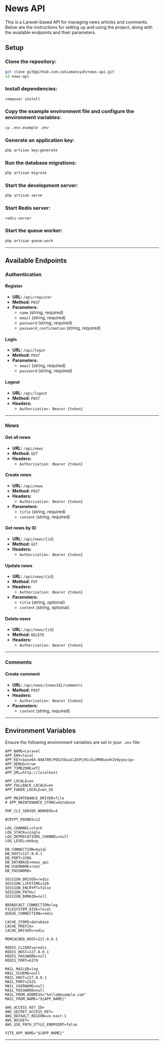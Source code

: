 # News API

This is a Laravel-based API for managing news articles and comments. Below are the instructions for setting up and using the project, along with the available endpoints and their parameters.

## Setup

### Clone the repository:
```sh
git clone git@github.com:zakiamansyah/news-api.git
cd news-api
```

### Install dependencies:
```sh
composer install
```

### Copy the example environment file and configure the environment variables:
```sh
cp .env.example .env
```

### Generate an application key:
```sh
php artisan key:generate
```

### Run the database migrations:
```sh
php artisan migrate
```

### Start the development server:
```sh
php artisan serve
```

### Start Redis server:
```sh
redis-server
```

### Start the queue worker:
```sh
php artisan queue:work
```

---

## Available Endpoints

### Authentication

#### Register
- **URL:** `/api/register`
- **Method:** `POST`
- **Parameters:**
  - `name` (string, required)
  - `email` (string, required)
  - `password` (string, required)
  - `password_confirmation` (string, required)

#### Login
- **URL:** `/api/login`
- **Method:** `POST`
- **Parameters:**
  - `email` (string, required)
  - `password` (string, required)

#### Logout
- **URL:** `/api/logout`
- **Method:** `POST`
- **Headers:**
  - `Authorization: Bearer {token}`

---

### News

#### Get all news
- **URL:** `/api/news`
- **Method:** `GET`
- **Headers:**
  - `Authorization: Bearer {token}`

#### Create news
- **URL:** `/api/news`
- **Method:** `POST`
- **Headers:**
  - `Authorization: Bearer {token}`
- **Parameters:**
  - `title` (string, required)
  - `content` (string, required)

#### Get news by ID
- **URL:** `/api/news/{id}`
- **Method:** `GET`
- **Headers:**
  - `Authorization: Bearer {token}`

#### Update news
- **URL:** `/api/news/{id}`
- **Method:** `PUT`
- **Headers:**
  - `Authorization: Bearer {token}`
- **Parameters:**
  - `title` (string, optional)
  - `content` (string, optional)

#### Delete news
- **URL:** `/api/news/{id}`
- **Method:** `DELETE`
- **Headers:**
  - `Authorization: Bearer {token}`

---

### Comments

#### Create comment
- **URL:** `/api/news/{newsId}/comments`
- **Method:** `POST`
- **Headers:**
  - `Authorization: Bearer {token}`
- **Parameters:**
  - `content` (string, required)

---

## Environment Variables

Ensure the following environment variables are set in your `.env` file:

```
APP_NAME=Laravel
APP_ENV=local
APP_KEY=base64:NdA78R/PE6ZtbLwCLDVPj9ScXuJMHDuonK1Vdyyoxig=
APP_DEBUG=true
APP_TIMEZONE=UTC
APP_URL=http://localhost

APP_LOCALE=en
APP_FALLBACK_LOCALE=en
APP_FAKER_LOCALE=en_US

APP_MAINTENANCE_DRIVER=file
# APP_MAINTENANCE_STORE=database

PHP_CLI_SERVER_WORKERS=4

BCRYPT_ROUNDS=12

LOG_CHANNEL=stack
LOG_STACK=single
LOG_DEPRECATIONS_CHANNEL=null
LOG_LEVEL=debug

DB_CONNECTION=mysql
DB_HOST=127.0.0.1
DB_PORT=3306
DB_DATABASE=news_api
DB_USERNAME=root
DB_PASSWORD=

SESSION_DRIVER=redis
SESSION_LIFETIME=120
SESSION_ENCRYPT=false
SESSION_PATH=/
SESSION_DOMAIN=null

BROADCAST_CONNECTION=log
FILESYSTEM_DISK=local
QUEUE_CONNECTION=redis

CACHE_STORE=database
CACHE_PREFIX=
CACHE_DRIVER=redis

MEMCACHED_HOST=127.0.0.1

REDIS_CLIENT=predis
REDIS_HOST=127.0.0.1
REDIS_PASSWORD=null
REDIS_PORT=6379

MAIL_MAILER=log
MAIL_SCHEME=null
MAIL_HOST=127.0.0.1
MAIL_PORT=2525
MAIL_USERNAME=null
MAIL_PASSWORD=null
MAIL_FROM_ADDRESS="hello@example.com"
MAIL_FROM_NAME="${APP_NAME}"

AWS_ACCESS_KEY_ID=
AWS_SECRET_ACCESS_KEY=
AWS_DEFAULT_REGION=us-east-1
AWS_BUCKET=
AWS_USE_PATH_STYLE_ENDPOINT=false

VITE_APP_NAME="${APP_NAME}"
```

---
